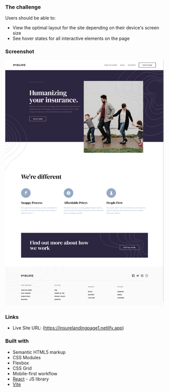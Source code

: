 

### The challenge

Users should be able to:

- View the optimal layout for the site depending on their device's screen size
- See hover states for all interactive elements on the page

### Screenshot

![ScreenShot](./screenshot.png)

### Links


- Live Site URL: (https://insurelandingpage1.netlify.app)

### Built with

- Semantic HTML5 markup
- CSS Modules
- Flexbox
- CSS Grid
- Mobile-first workflow
- [React](https://reactjs.org/) - JS library
- [Vite](https://vitejs.dev/)

